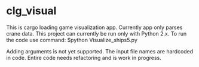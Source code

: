 # clg_visual
This is cargo loading game visualization app. Currently app only parses crane data.
This project can currently be run only with Python 2.x. To run the code use command:
$python Visualize_ships5.py

Adding arguments is not yet supported. The input file names are hardcoded in code.
Entire code needs refactoring and is work in progress.

